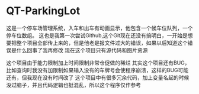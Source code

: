 # QT-ParkingLot
这是一个停车场管理系统，入车和出车有动画显示，他包含一个候车位队列，一个停车位数组。
这也是我第一次尝试Github,这个Git现在还没有搞明白，一开始是想要把整个项目全部传上来的，但是他老是报文件过大的错误，如果以后知道这个错误是什么回事了我再修改
现在这个项目只有源代码和图片资源

这个项目由于能力限制加上时间限制非常仓促做的稀烂
其实这个项目还有BUG，比如查询时我没有加限制如果输入没有的车牌号会使程序崩溃，这样的BUG可能还有，但我现在没有时间改了
这个项目中有很多冗余代码，加上变量名起的时候没过脑子，并且代码逻辑也挺混乱，所以这个程序仅作参考
